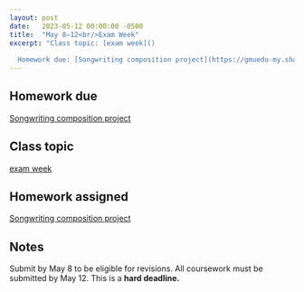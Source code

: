 ```yaml
---
layout: post
date:   2023-05-12 00:00:00 -0500
title:  "May 8–12<br/>Exam Week"
excerpt: "Class topic: [exam week]()
  
  Homework due: [Songwriting composition project](https://gmuedu-my.sharepoint.com/:b:/g/personal/mlavengo_gmu_edu/EQXt8bU-pYpMvEC77ZwlMkEBamETDLnvOG28Pq7VYXH_iA?e=eTgPC7)"
---
```


## Homework due

[Songwriting composition project](https://gmuedu-my.sharepoint.com/:b:/g/personal/mlavengo_gmu_edu/EQXt8bU-pYpMvEC77ZwlMkEBamETDLnvOG28Pq7VYXH_iA?e=eTgPC7)

## Class topic

[exam week]()

## Homework assigned

[Songwriting composition project](https://gmuedu-my.sharepoint.com/:b:/g/personal/mlavengo_gmu_edu/EQXt8bU-pYpMvEC77ZwlMkEBamETDLnvOG28Pq7VYXH_iA?e=eTgPC7)

## Notes

Submit by May 8 to be eligible for revisions. All coursework must be submitted by May 12. This is a **hard deadline.**